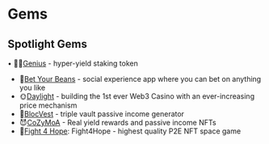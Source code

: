 
# Gems

## Spotlight Gems

• 👨‍🎓[Genius](genius.md) - hyper-yield staking token
- 🔮[Bet Your Beans](byb.md) - social experience app where you can bet on anything you like
- 🌞[Daylight](daylight.md) - building the 1st ever Web3 Casino with an ever-increasing price mechanism
- 🏦[BlocVest](blocvest.md) - triple vault passive income generator
- 😈[CoZyMoA](cozymoa.md) - Real yield rewards and passive income NFTs
- 🚀[Fight 4 Hope](f4h.md): Fight4Hope - highest quality P2E NFT space game